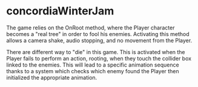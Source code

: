 # concordiaWinterJam
 
The game relies on the OnRoot method, where the Player character becomes a "real tree" in order to fool his enemies. Activating this method allows a camera shake, audio stopping, and no movement from the Player. 

There are different way to "die" in this game. This is activated when the Player fails to perform an action, rooting, when they touch the collider box linked to the enemies. This will lead to a specific animation sequence thanks to a system which checks which enemy found the Player then initialized the appropriate animation.
